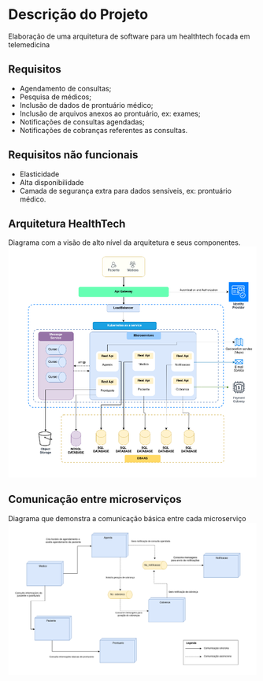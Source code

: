 # Descrição do Projeto
Elaboração de uma arquitetura de software para um healthtech focada em telemedicina
## Requisitos 
- Agendamento de consultas;
- Pesquisa de médicos;
- Inclusão de dados de prontuário médico;
- Inclusão de arquivos anexos ao prontuário, ex: exames;
- Notificações de consultas agendadas;
- Notificações de cobranças referentes as consultas.
## Requisitos não funcionais
- Elasticidade
- Alta disponibilidade
- Camada de segurança extra para dados sensíveis, ex: prontuário médico.

## Arquitetura HealthTech
Diagrama com a visão de alto nível da arquitetura e seus componentes.
![Alt text](imgs/arquiteura_solucao_healthtech.png "Arquitetura HealthTech")

## Comunicação entre microserviços
Diagrama que demonstra a comunicação básica entre cada microserviço
![Alt text](imgs/comunicao_microservicos.png "Diagrama de comunicação dos microserviços")
